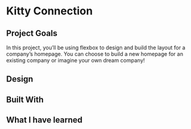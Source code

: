 # Kitty Connection

## Project Goals

In this project, you’ll be using flexbox to design and build the layout for a company’s homepage. You can choose to build a new homepage for an existing company or imagine your own dream company!​

## Design

## Built With

## What I have learned

